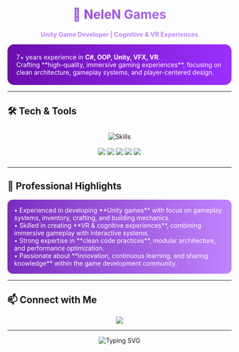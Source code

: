 <!-- Banner + About Me -->
<h1 align="center" style="background: linear-gradient(90deg,#7b2cbf,#c084fc); -webkit-background-clip: text; color: transparent;">
  🌌 NeleN Games
</h1>
<p align="center">
  <b style="color:#c084fc;">Unity Game Developer | Cognitive & VR Experiences</b>
</p>

<p align="left" style="background: linear-gradient(90deg,#6a0dad,#9b30ff); padding:20px; border-radius:15px; color:white;">
  7+ years experience in <b>C#, OOP, Unity, VFX, VR</b>.<br/>
  Crafting **high-quality, immersive gaming experiences**, focusing on clean architecture, gameplay systems, and player-centered design.
</p>

---

## 🛠️ Tech & Tools
<p align="center" style="padding:10px;">
  <img src="https://skillicons.dev/icons?i=unity,cs,git,blender" alt="Skills" />
  <br/><br/>
  <img src="https://img.shields.io/badge/OOP-8a2be2?style=for-the-badge&logo=codeigniter&logoColor=white" />
  <img src="https://img.shields.io/badge/VFX-9c27b0?style=for-the-badge&logo=adobeaftereffects&logoColor=white" />
  <img src="https://img.shields.io/badge/VR-7b2cbf?style=for-the-badge&logo=oculus&logoColor=white" />
  <img src="https://img.shields.io/badge/GameplaySystems-8b5cf6?style=for-the-badge&logo=unity&logoColor=white" />
  <img src="https://img.shields.io/badge/Architecture-7b2cbf?style=for-the-badge&logo=visualstudiocode&logoColor=white" />
</p>

---

## 🎯 Professional Highlights
<p align="left" style="background: linear-gradient(90deg,#7b2cbf,#c084fc); padding:15px; border-radius:12px; color:white;">
  • Experienced in developing **Unity games** with focus on gameplay systems, inventory, crafting, and building mechanics.<br/>
  • Skilled in creating **VR & cognitive experiences**, combining immersive gameplay with interactive systems.<br/>
  • Strong expertise in **clean code practices**, modular architecture, and performance optimization.<br/>
  • Passionate about **innovation, continuous learning, and sharing knowledge** within the game development community.
</p>


---

## 📫 Connect with Me
<p align="center">
  <a href="https://www.linkedin.com/in/ehsan-zarei277/" target="_blank">
    <img src="https://img.shields.io/badge/LinkedIn-6a0dad?style=for-the-badge&logo=linkedin&logoColor=white" />
  </a>
</p>

---

<p align="center">
  <img src="https://readme-typing-svg.herokuapp.com?font=Fira+Code&size=28&duration=3000&pause=1000&color=AA7BFF&center=true&vCenter=true&width=1000&lines=✨+Always+building,+learning,+and+sharing!;🎮+Creating+polished+Unity+games;🚀+Exploring+VR,+Metaverse+and+Cognitive+Experiences" alt="Typing SVG" />
</p>
